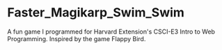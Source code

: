 # Faster_Magikarp_Swim_Swim
A fun game I programmed for Harvard Extension's CSCI-E3 Intro to Web Programming. Inspired by the game Flappy Bird.
